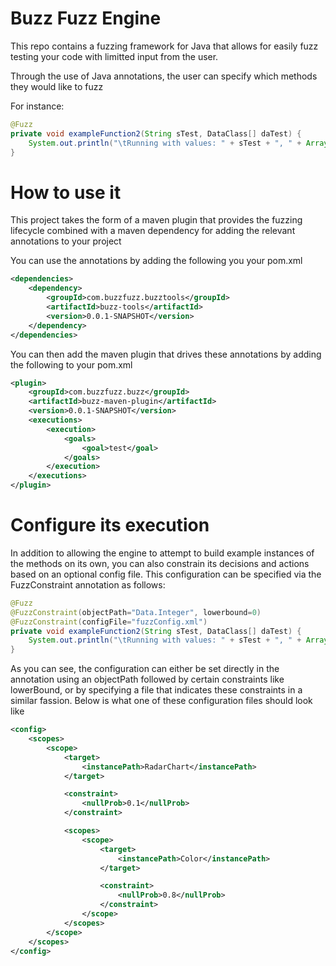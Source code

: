 # Buzz Fuzz Engine

This repo contains a fuzzing framework for Java that allows for easily fuzz testing your code with limitted input from the user.

Through the use of Java annotations, the user can specify which methods they would like to fuzz

For instance: 
```java
@Fuzz
private void exampleFunction2(String sTest, DataClass[] daTest) {
    System.out.println("\tRunning with values: " + sTest + ", " + Arrays.toString(daTest));
}
```

# How to use it

This project takes the form of a maven plugin that provides the fuzzing lifecycle combined with a maven dependency for adding the relevant annotations to your project

You can use the annotations by adding the following you your pom.xml

```xml
<dependencies>
    <dependency>
        <groupId>com.buzzfuzz.buzztools</groupId>
        <artifactId>buzz-tools</artifactId>
        <version>0.0.1-SNAPSHOT</version>
    </dependency>
</dependencies>
```

You can then add the maven plugin that drives these annotations by adding the following to your pom.xml

```xml
<plugin>
    <groupId>com.buzzfuzz.buzz</groupId>
    <artifactId>buzz-maven-plugin</artifactId>
    <version>0.0.1-SNAPSHOT</version>
    <executions>
        <execution>
            <goals>
                <goal>test</goal>
            </goals>
        </execution>
    </executions>
</plugin>
```

# Configure its execution

In addition to allowing the engine to attempt to build example instances of the methods on its own, you can also constrain its decisions and actions based on an optional config file. This configuration can be specified via the FuzzConstraint annotation as follows:

```java
@Fuzz
@FuzzConstraint(objectPath="Data.Integer", lowerbound=0)
@FuzzConstraint(configFile="fuzzConfig.xml")
private void exampleFunction2(String sTest, DataClass[] daTest) {
    System.out.println("\tRunning with values: " + sTest + ", " + Arrays.toString(daTest));
}
```

As you can see, the configuration can either be set directly in the annotation using an objectPath followed by certain constraints like lowerBound, or by specifying a file that indicates these constraints in a similar fassion. Below is what one of these configuration files should look like

```xml
<config>
    <scopes>
        <scope>
            <target>
                <instancePath>RadarChart</instancePath>
            </target>

            <constraint>
                <nullProb>0.1</nullProb>
            </constraint>

            <scopes>
                <scope>
                    <target>
                        <instancePath>Color</instancePath>
                    </target>

                    <constraint>
                        <nullProb>0.8</nullProb>
                    </constraint>
                </scope>
            </scopes>
        </scope>
    </scopes>
</config>
```